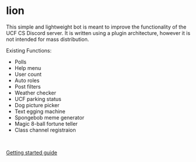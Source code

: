 # lion
This simple and lightweight bot is meant to improve the functionality of the UCF CS Discord server. It is written using a plugin architecture, however it is not intended for mass distribution.

Existing Functions:
- Polls
- Help menu
- User count
- Auto roles
- Post filters
- Weather checker
- UCF parking status
- Dog picture picker
- Text egging machine
- Spongebob meme generator
- Magic 8-ball fortune teller
- Class channel registraion


&nbsp;


[Getting started guide](https://github.com/tgsachse/lion/blob/master/docs/gettingstarted.md)
